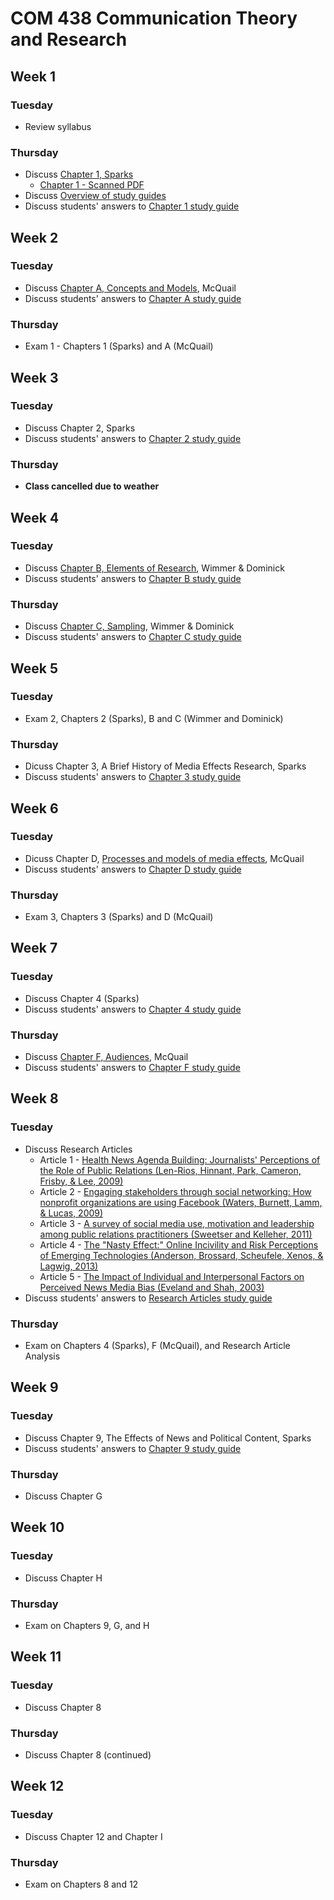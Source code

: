 # COM 438 Communication Theory and Research
## Week 1
### Tuesday
* Review syllabus
### Thursday
* Discuss [Chapter 1, Sparks](https://books.google.com/books?id=vRSdBQAAQBAJ&lpg=PP1&pg=PA1#v=onepage&q&f=false)
  * [Chapter 1 - Scanned PDF](https://www.dropbox.com/s/zdudjddhq09wip0/Chapter%201%2C%20Sparks.pdf?dl=0)
* Discuss [Overview of study guides](Study%20Guides/README.md)
* Discuss students' answers to [Chapter 1 study guide](Study%20Guides/Chapter%201%2C%20Sparks.md)
## Week 2
### Tuesday
* Discuss [Chapter A, Concepts and Models](https://www.dropbox.com/s/27ak7twh3d4mzcv/Ch%20A%20-%20Concepts%20and%20Models.pdf?dl=0), McQuail
* Discuss students' answers to [Chapter A study guide](Study%20Guides/Chapter%20A.md)
### Thursday
* Exam 1 - Chapters 1 (Sparks) and A (McQuail)
## Week 3
### Tuesday
* Discuss Chapter 2, Sparks
* Discuss students' answers to [Chapter 2 study guide](Study%20Guides/Chapter%202%2C%20Sparks.md)
### Thursday
* **Class cancelled due to weather**
## Week 4
### Tuesday
* Discuss [Chapter B, Elements of Research](https://www.dropbox.com/s/76epudd3v491jid/Ch%20B%2C%20Wimmer%20and%20Dominick.pdf?dl=1), Wimmer & Dominick
* Discuss students' answers to [Chapter B study guide](Study%20Guides/Chapter%20B%2C%20Wimmer%20%26%20Dominick.md)
### Thursday
* Discuss [Chapter C, Sampling](https://www.dropbox.com/s/50wl3fxsmayf2yh/Ch%20C%2C%20Wimmer%20and%20Dominick.pdf?dl=1), Wimmer & Dominick
* Discuss students' answers to [Chapter C study guide](Study%20Guides/Chapter%20C,%20Wimmer%20&%20Dominick.md)
## Week 5
### Tuesday
* Exam 2, Chapters 2 (Sparks), B and C (Wimmer and Dominick)
### Thursday
* Dicuss Chapter 3, A Brief History of Media Effects Research, Sparks
* Discuss students' answers to [Chapter 3 study guide](Study%20Guides/Chapter%203,%20Sparks.md)
## Week 6
### Tuesday
* Dicuss Chapter D, [Processes and models of media effects](https://www.dropbox.com/s/aftyz5angqsnsyu/Ch%20D%2C%20McQuail.pdf?dl=1), McQuail
* Discuss students' answers to [Chapter D study guide](Study%20Guides/Chapter%20D,%20McQuail.md)
### Thursday
* Exam 3, Chapters 3 (Sparks) and D (McQuail)
## Week 7
### Tuesday
* Discuss Chapter 4 (Sparks)
* Discuss students' answers to [Chapter 4 study guide](Study%20Guides/Chapter%204%2C%20Sparks.md)
### Thursday
* Discuss [Chapter F, Audiences](https://www.dropbox.com/s/zsew8hb1f0x1q0z/Chapter%20F%2C%20McQuail.pdf?dl=1), McQuail
* Discuss students' answers to [Chapter F study guide](Study%20Guides/Chapter%20F%2C%20McQuail.md)
## Week 8
### Tuesday
* Discuss Research Articles
  * Article 1 - [Health News Agenda Building: Journalists' Perceptions of the Role of Public Relations (Len-Rios, Hinnant, Park, Cameron, Frisby, & Lee, 2009)](https://www.dropbox.com/s/emup5gj5yeh8esn/Article%201.pdf?dl=1)
  * Article 2 - [Engaging stakeholders through social networking: How nonprofit organizations are using Facebook (Waters, Burnett, Lamm, & Lucas, 2009)](https://www.dropbox.com/s/9yqyieuuwabpw5p/Article%202.pdf?dl=1)
  * Article 3 - [A survey of social media use, motivation and leadership among public relations practitioners (Sweetser and Kelleher, 2011)](https://www.dropbox.com/s/cerhiixzzinziox/Article%203.pdf?dl=1)
  * Article 4 - [The "Nasty Effect:" Online Incivility and Risk Perceptions of Emerging Technologies (Anderson, Brossard, Scheufele, Xenos, & Lagwig, 2013)](https://www.dropbox.com/s/exv5vtmbp46oyv3/Article%204.pdf?dl=1)
  * Article 5 - [The Impact of Individual and Interpersonal Factors on Perceived News Media Bias (Eveland and Shah, 2003)](https://www.dropbox.com/s/tz5tamcpkxchdys/Article%205.pdf?dl=1)
* Discuss students' answers to [Research Articles study guide](Study%20Guides/Research%20Articles.md)
### Thursday
* Exam on Chapters 4 (Sparks), F (McQuail), and Research Article Analysis
## Week 9
### Tuesday
* Discuss Chapter 9, The Effects of News and Political Content, Sparks
* Discuss students' answers to [Chapter 9 study guide](Study%20Guides/Chapter%209%2C%20Sparks.md)
### Thursday
* Discuss Chapter G
## Week 10
### Tuesday
* Discuss Chapter H
### Thursday
* Exam on Chapters 9, G, and H
## Week 11
### Tuesday
* Discuss Chapter 8
### Thursday
* Discuss Chapter 8 (continued)
## Week 12
### Tuesday
* Discuss Chapter 12 and Chapter I
### Thursday
* Exam on Chapters 8 and 12
